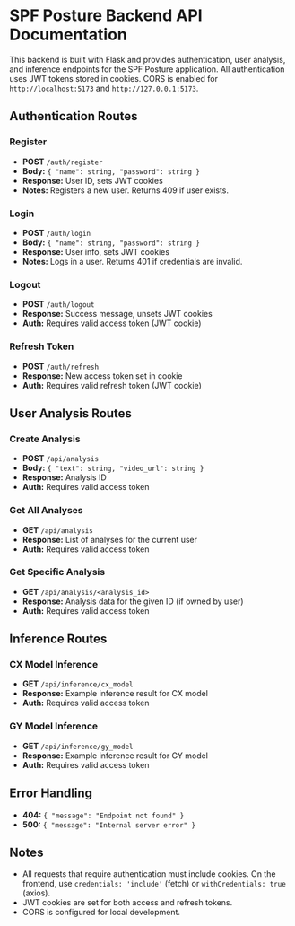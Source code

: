 # SPF Posture Backend API Documentation

This backend is built with Flask and provides authentication, user analysis, and inference endpoints for the SPF Posture application. All authentication uses JWT tokens stored in cookies. CORS is enabled for `http://localhost:5173` and `http://127.0.0.1:5173`.

## Authentication Routes

### Register
- **POST** `/auth/register`
- **Body:** `{ "name": string, "password": string }`
- **Response:** User ID, sets JWT cookies
- **Notes:** Registers a new user. Returns 409 if user exists.

### Login
- **POST** `/auth/login`
- **Body:** `{ "name": string, "password": string }`
- **Response:** User info, sets JWT cookies
- **Notes:** Logs in a user. Returns 401 if credentials are invalid.

### Logout
- **POST** `/auth/logout`
- **Response:** Success message, unsets JWT cookies
- **Auth:** Requires valid access token (JWT cookie)

### Refresh Token
- **POST** `/auth/refresh`
- **Response:** New access token set in cookie
- **Auth:** Requires valid refresh token (JWT cookie)

## User Analysis Routes

### Create Analysis
- **POST** `/api/analysis`
- **Body:** `{ "text": string, "video_url": string }`
- **Response:** Analysis ID
- **Auth:** Requires valid access token

### Get All Analyses
- **GET** `/api/analysis`
- **Response:** List of analyses for the current user
- **Auth:** Requires valid access token

### Get Specific Analysis
- **GET** `/api/analysis/<analysis_id>`
- **Response:** Analysis data for the given ID (if owned by user)
- **Auth:** Requires valid access token

## Inference Routes

### CX Model Inference
- **GET** `/api/inference/cx_model`
- **Response:** Example inference result for CX model
- **Auth:** Requires valid access token

### GY Model Inference
- **GET** `/api/inference/gy_model`
- **Response:** Example inference result for GY model
- **Auth:** Requires valid access token

## Error Handling
- **404:** `{ "message": "Endpoint not found" }`
- **500:** `{ "message": "Internal server error" }`

## Notes
- All requests that require authentication must include cookies. On the frontend, use `credentials: 'include'` (fetch) or `withCredentials: true` (axios).
- JWT cookies are set for both access and refresh tokens.
- CORS is configured for local development.
